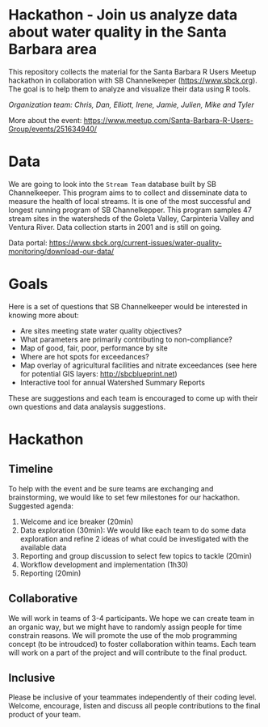 Hackathon - Join us analyze data about water quality in the Santa Barbara area
========================================================

This repository collects the material for the Santa Barbara R Users Meetup hackathon in collaboration with SB Channelkeeper (https://www.sbck.org). The goal is to help them to analyze and visualize their data using R tools. 

*Organization team: Chris, Dan, Elliott, Irene, Jamie, Julien, Mike and Tyler*

More about the event: https://www.meetup.com/Santa-Barbara-R-Users-Group/events/251634940/


# Data

We are going to look into the `Stream Team` database built by SB Channelkeeper. This program aims to  to collect and disseminate data to measure the health of local streams. It is one of the most successful and longest running program of SB Channelkepper. This program samples 47 stream sites in the watersheds of the Goleta Valley, Carpinteria Valley and Ventura River. Data collection starts in 2001 and is still on going.

Data portal: <https://www.sbck.org/current-issues/water-quality-monitoring/download-our-data/>

# Goals 

Here is a set of questions that SB Channelkeeper would be interested in knowing more about:

- Are sites meeting state water quality objectives? 
- What parameters are primarily contributing to non-compliance?
- Map of good, fair, poor, performance by site
- Where are hot spots for exceedances? 
- Map overlay of agricultural facilities and nitrate exceedances (see here for potential GIS layers: <http://sbcblueprint.net>)
- Interactive tool for annual Watershed Summary Reports 

These are suggestions and each team is encouraged to come up with their own questions and data analaysis suggestions.

# Hackathon

## Timeline

To help with the event and be sure teams are exchanging and brainstorming, we would like to set few milestones for our hackathon. Suggested agenda:

1. Welcome and ice breaker (20min)
2. Data exploration (30min): We would like each team to do some data exploration and refine 2 ideas of what could be investigated with the available data
3. Reporting and group discussion to select few topics to tackle (20min)
4. Workflow development and implementation (1h30)
5. Reporting (20min)

## Collaborative

We will work in teams of 3-4 participants. We hope we can create team in an organic way, but we might have to randomly assign people for time constrain reasons. We will promote the use of the mob programming concept (to be introudced) to foster collaboration within teams. Each team will work on a part of the project and will contribute to the final product.

## Inclusive

Please be inclusive of your teammates independently of their coding level. Welcome, encourage, listen and discuss all people contributions to the final product of your team.



